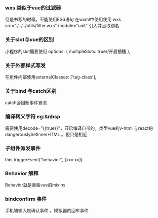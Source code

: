 ### wxs 类似于vue的过滤器
但是书写的时候，不能使用ES6语句
在wxml中使用使用 wxs src="./../../utils/filter.wxs" module="unit" 引入并且取别名
### 关于slot与vue的区别
小程序的slot需要使用 options: {
    multipleSlots: true//开启插槽
  },
### 关于外部样式写发
在组件内部使用externalClasses: ['tag-class'],
### 关于bind 与catch区别
catch会阻断事件冒泡
### 编译转义字符 eg:&nbsp
需要使用decode="{{true}}"，开启编译自带的。类型vue的v-html 与react的dangerouslySetInnerHTML 。但只是相近
### 子组件派发事件
this.triggerEvent("behavior", {xxx:xx})
### Behavior 解释
Behavior就是类型vue的mixins
### bindconfirm 事件
手机端输入框确认事件 ，模拟器的回车事件